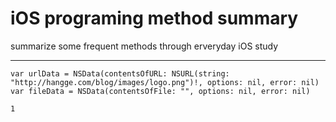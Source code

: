 # iOS programing method summary

summarize some frequent methods through erveryday iOS study

*** 

    var urlData = NSData(contentsOfURL: NSURL(string: "http://hangge.com/blog/images/logo.png")!, options: nil, error: nil)        
    var fileData = NSData(contentsOfFile: "", options: nil, error: nil)

    1
    
